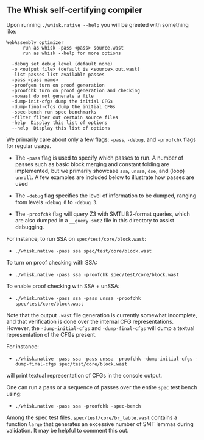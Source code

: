 ## The Whisk self-certifying compiler

Upon running `./whisk.native --help` you will be greeted with something like:
```
WebAssembly optimizer 
      run as whisk -pass <pass> source.wast
      run as whisk --help for more options
   
  -debug set debug level (default none)
  -o <output file> (default is <source>.out.wast)
  -list-passes list available passes
  -pass <pass name>
  -proofgen turn on proof generation
  -proofchk turn on proof generation and checking
  -nowast do not generate a file
  -dump-init-cfgs dump the initial CFGs
  -dump-final-cfgs dump the initial CFGs
  -spec-bench run spec benchmarks
  -filter filter out certain source files
  -help  Display this list of options
  --help  Display this list of options

```

We primarily care about only a few flags:
`-pass`, `-debug`, and `-proofchk` flags for regular usage.

  * The `-pass` flag is used to specify which passes to run.
    A number of passes such as basic block merging and constant folding
    are implemented, but we primarily showcase `ssa`, `unssa`, `dse`, and (loop) `unroll`.
    A few examples are included below to illustrate how passes are used
  
  * The `-debug` flag specifies the level of information to be dumped,
    ranging from levels `-debug 0` to `-debug 3`.
    
  * The `-proofchk` flag will query Z3 with SMTLIB2-format queries,
    which are also dumped in a `__query.smt2` file in this directory to assist debugging.

For instance, to run SSA on `spec/test/core/block.wast`:

  * `./whisk.native -pass ssa spec/test/core/block.wast`
  
To turn on proof checking with SSA:

  * `./whisk.native -pass ssa -proofchk spec/test/core/block.wast`

To enable proof checking with SSA + unSSA:

  * `./whisk.native -pass ssa -pass unssa -proofchk spec/test/core/block.wast`
  
Note that the output `.wast` file generation is currently somewhat incomplete,
and that verification is done over the internal CFG representations.
However, the `-dump-initial-cfgs` and `-dump-final-cfgs` will dump a textual
representation of the CFGs present.

For instance:

  * `./whisk.native -pass ssa -pass unssa -proofchk -dump-initial-cfgs -dump-final-cfgs spec/test/core/block.wast`

will print textual representation of CFGs in the console output.

One can run a pass or a sequence of passes over the entire `spec` test bench using: 
  * `./whisk.native -pass ssa -proofchk -spec-bench`
  
Among the spec test files, `spec/test/core/br_table.wast` contains a function `large` that generates an excessive number of SMT lemmas during validation. It may be helpful to comment this out.


